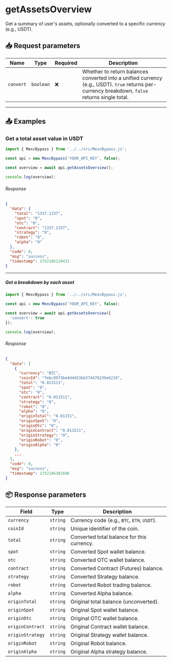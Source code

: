 # getAssetsOverview

Get a summary of user's assets, optionally converted to a specific currency (e.g., USDT).

<!-- - **Endpoint:** `/api/` -->

## 📥 Request parameters

| **Name**   | **Type**   | **Required** | **Description** |
|------------|------------|--------------|------------------|
| `convert`  | `boolean`  | ❌           | Whether to return balances converted into a unified currency (e.g., USDT). `true` returns per-currency breakdown, `false` returns single total. |

---

## 📤 Examples

### Get a total asset value in USDT

```js
import { MexcBypass } from '../../src/MexcBypass.js';

const api = new MexcBypass('YOUR_API_KEY', false);

const overview = await api.getAssetsOverview();

console.log(overview);
```

###### Response

```JSON
{
  "data": {
    "total": "1337.1337",
    "spot": "0",
    "otc": "0",
    "contract": "1337.1337",
    "strategy": "0",
    "robot": "0",
    "alpha": "0"
  },
  "code": 0,
  "msg": "success",
  "timestamp": 1752186129431
}
```

---

##### Get a breakdown by each asset

```js
import { MexcBypass } from '../../src/MexcBypass.js';

const api = new MexcBypass('YOUR_API_KEY', false);

const overview = await api.getAssetsOverview({
  'convert': true
});

console.log(overview);
```

###### Response

```JSON
{
  "data": [
    {
      "currency": "BTC",
      "coinId": "febc9973be4d4d53bb374476239eb219",
      "total": "0.011511",
      "spot": "0",
      "otc": "0",
      "contract": "0.011511",
      "strategy": "0",
      "robot": "0",
      "alpha": "0",
      "originTotal": "0.01151",
      "originSpot": "0",
      "originOtc": "0",
      "originContract": "0.011511",
      "originStrategy": "0",
      "originRobot": "0",
      "originAlpha": "0"
    },
    ...
  ],
  "code": 0,
  "msg": "success",
  "timestamp": 1752186381606
}

```

## 📦 Response parameters

| **Field**           | **Type**   | **Description** |
|---------------------|------------|------------------|
| `currency`         | `string`   | Currency code (e.g., `BTC`, `ETH`, `USDT`). |
| `coinId`           | `string`   | Unique identifier of the coin. |
| `total`            | `string`   | Converted total balance for this currency. |
| `spot`             | `string`   | Converted Spot wallet balance. |
| `otc`              | `string`   | Converted OTC wallet balance. |
| `contract`         | `string`   | Converted Contract (Futures) balance. |
| `strategy`         | `string`   | Converted Strategy balance. |
| `robot`            | `string`   | Converted Robot trading balance. |
| `alpha`            | `string`   | Converted Alpha balance. |
| `originTotal`      | `string`   | Original total balance (unconverted). |
| `originSpot`       | `string`   | Original Spot wallet balance. |
| `originOtc`        | `string`   | Original OTC wallet balance. |
| `originContract`   | `string`   | Original Contract wallet balance. |
| `originStrategy`   | `string`   | Original Strategy wallet balance. |
| `originRobot`      | `string`   | Original Robot balance. |
| `originAlpha`      | `string`   | Original Alpha strategy balance. |